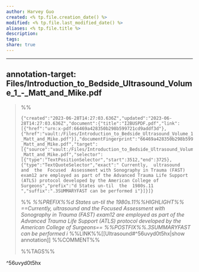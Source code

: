 ```yaml
---
author: Harvey Guo
created: <% tp.file.creation_date() %>
modified: <% tp.file.last_modified_date() %>
aliases: <% tp.file.title %>
description:
tags:
share: true
---
```


---
annotation-target: Files/Introduction_to_Bedside_Ultrasound_Volume_1_-_Matt_and_Mike.pdf
---

>%%
>```annotation-json
>{"created":"2023-06-28T14:27:03.636Z","updated":"2023-06-28T14:27:03.636Z","document":{"title":"I2BUSPDF.pdf","link":[{"href":"urn:x-pdf:66469a428350b298b599721cd9addf3d"},{"href":"vault:/Files/Introduction_to_Bedside_Ultrasound_Volume_1_-_Matt_and_Mike.pdf"}],"documentFingerprint":"66469a428350b298b599721cd9addf3d"},"uri":"vault:/Files/Introduction_to_Bedside_Ultrasound_Volume_1_-_Matt_and_Mike.pdf","target":[{"source":"vault:/Files/Introduction_to_Bedside_Ultrasound_Volume_1_-_Matt_and_Mike.pdf","selector":[{"type":"TextPositionSelector","start":3512,"end":3725},{"type":"TextQuoteSelector","exact":" Currently,  ultrasound  and  the  Focused  Assessment with Sonography in Trauma (FAST) exam12 are employed as part of the Advanced Trauma Life Support (ATLS) protocol developed by the American College of Surgeons","prefix":"d States un-til  the  1980s.11  ","suffix":".3SUMMARYFAST can be performed i"}]}]}
>```
>%%
>*%%PREFIX%%d States un-til  the  1980s.11%%HIGHLIGHT%% ==Currently,  ultrasound  and  the  Focused  Assessment with Sonography in Trauma (FAST) exam12 are employed as part of the Advanced Trauma Life Support (ATLS) protocol developed by the American College of Surgeons== %%POSTFIX%%.3SUMMARYFAST can be performed i*
>%%LINK%%[[Ultrasound#^56uvyd0t5hx|show annotation]]
>%%COMMENT%%
>
>%%TAGS%%
>
^56uvyd0t5hx
